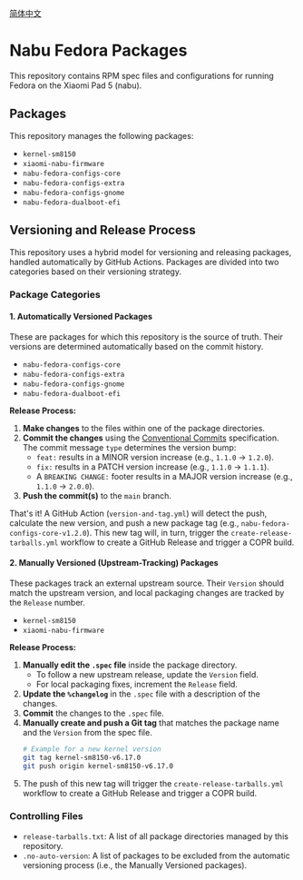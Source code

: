 [简体中文](docs/README.zh.md)

# Nabu Fedora Packages

This repository contains RPM spec files and configurations for running Fedora on the Xiaomi Pad 5 (nabu).

## Packages

This repository manages the following packages:

- `kernel-sm8150`
- `xiaomi-nabu-firmware`
- `nabu-fedora-configs-core`
- `nabu-fedora-configs-extra`
- `nabu-fedora-configs-gnome`
- `nabu-fedora-dualboot-efi`

## Versioning and Release Process

This repository uses a hybrid model for versioning and releasing packages, handled automatically by GitHub Actions. Packages are divided into two categories based on their versioning strategy.

### Package Categories

#### 1. Automatically Versioned Packages

These are packages for which this repository is the source of truth. Their versions are determined automatically based on the commit history.

- `nabu-fedora-configs-core`
- `nabu-fedora-configs-extra`
- `nabu-fedora-configs-gnome`
- `nabu-fedora-dualboot-efi`

**Release Process:**

1.  **Make changes** to the files within one of the package directories.
2.  **Commit the changes** using the [Conventional Commits](https://www.conventionalcommits.org/) specification. The commit message `type` determines the version bump:
    - `feat:` results in a MINOR version increase (e.g., `1.1.0` -> `1.2.0`).
    - `fix:` results in a PATCH version increase (e.g., `1.1.0` -> `1.1.1`).
    - A `BREAKING CHANGE:` footer results in a MAJOR version increase (e.g., `1.1.0` -> `2.0.0`).
3.  **Push the commit(s)** to the `main` branch.

That's it! A GitHub Action (`version-and-tag.yml`) will detect the push, calculate the new version, and push a new package tag (e.g., `nabu-fedora-configs-core-v1.2.0`). This new tag will, in turn, trigger the `create-release-tarballs.yml` workflow to create a GitHub Release and trigger a COPR build.

#### 2. Manually Versioned (Upstream-Tracking) Packages

These packages track an external upstream source. Their `Version` should match the upstream version, and local packaging changes are tracked by the `Release` number.

- `kernel-sm8150`
- `xiaomi-nabu-firmware`

**Release Process:**

1.  **Manually edit the `.spec` file** inside the package directory.
    - To follow a new upstream release, update the `Version` field.
    - For local packaging fixes, increment the `Release` field.
2.  **Update the `%changelog`** in the `.spec` file with a description of the changes.
3.  **Commit** the changes to the `.spec` file.
4.  **Manually create and push a Git tag** that matches the package name and the `Version` from the spec file.
    ```bash
    # Example for a new kernel version
    git tag kernel-sm8150-v6.17.0
    git push origin kernel-sm8150-v6.17.0
    ```
5.  The push of this new tag will trigger the `create-release-tarballs.yml` workflow to create a GitHub Release and trigger a COPR build.

### Controlling Files

- `release-tarballs.txt`: A list of all package directories managed by this repository.
- `.no-auto-version`: A list of packages to be excluded from the automatic versioning process (i.e., the Manually Versioned packages).
